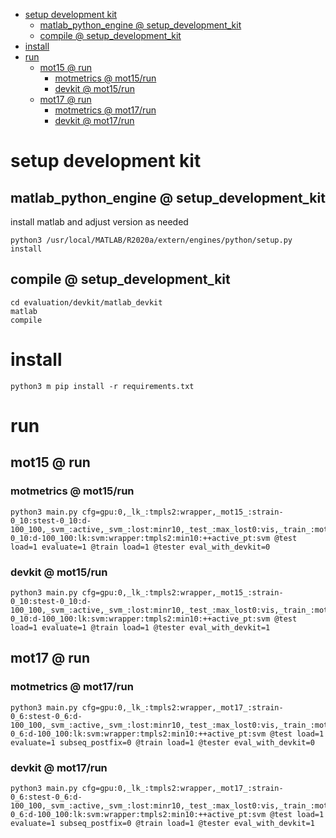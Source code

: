 <!-- MarkdownTOC -->

- [setup development kit](#setup_development_ki_t_)
    - [matlab_python_engine       @ setup_development_kit](#matlab_python_engine___setup_development_ki_t_)
    - [compile       @ setup_development_kit](#compile___setup_development_ki_t_)
- [install](#install_)
- [run](#run_)
    - [mot15       @ run](#mot15___ru_n_)
        - [motmetrics       @ mot15/run](#motmetrics___mot15_ru_n_)
        - [devkit       @ mot15/run](#devkit___mot15_ru_n_)
    - [mot17       @ run](#mot17___ru_n_)
        - [motmetrics       @ mot17/run](#motmetrics___mot17_ru_n_)
        - [devkit       @ mot17/run](#devkit___mot17_ru_n_)

<!-- /MarkdownTOC -->

<a id="setup_development_ki_t_"></a>
# setup development kit

<a id="matlab_python_engine___setup_development_ki_t_"></a>
## matlab_python_engine       @ setup_development_kit

install matlab and adjust version as needed

```
python3 /usr/local/MATLAB/R2020a/extern/engines/python/setup.py install
```
<a id="compile___setup_development_ki_t_"></a>
## compile       @ setup_development_kit
```
cd evaluation/devkit/matlab_devkit
matlab
compile
```

<a id="install_"></a>
# install

```
python3 m pip install -r requirements.txt
```

<a id="run_"></a>
# run

<a id="mot15___ru_n_"></a>
## mot15       @ run

<a id="motmetrics___mot15_ru_n_"></a>
### motmetrics       @ mot15/run

```
python3 main.py cfg=gpu:0,_lk_:tmpls2:wrapper,_mot15_:strain-0_10:stest-0_10:d-100_100,_svm_:active,_svm_:lost:minr10,_test_:max_lost0:vis,_train_:mot15:s-0_10:d-100_100:lk:svm:wrapper:tmpls2:min10:++active_pt:svm @test load=1 evaluate=1 @train load=1 @tester eval_with_devkit=0
```
<a id="devkit___mot15_ru_n_"></a>
### devkit       @ mot15/run
```
python3 main.py cfg=gpu:0,_lk_:tmpls2:wrapper,_mot15_:strain-0_10:stest-0_10:d-100_100,_svm_:active,_svm_:lost:minr10,_test_:max_lost0:vis,_train_:mot15:s-0_10:d-100_100:lk:svm:wrapper:tmpls2:min10:++active_pt:svm @test load=1 evaluate=1 @train load=1 @tester eval_with_devkit=1
```
<a id="mot17___ru_n_"></a>
## mot17       @ run

<a id="motmetrics___mot17_ru_n_"></a>
### motmetrics       @ mot17/run
```
python3 main.py cfg=gpu:0,_lk_:tmpls2:wrapper,_mot17_:strain-0_6:stest-0_6:d-100_100,_svm_:active,_svm_:lost:minr10,_test_:max_lost0:vis,_train_:mot17:s-0_6:d-100_100:lk:svm:wrapper:tmpls2:min10:++active_pt:svm @test load=1 evaluate=1 subseq_postfix=0 @train load=1 @tester eval_with_devkit=0
```
<a id="devkit___mot17_ru_n_"></a>
### devkit       @ mot17/run
```
python3 main.py cfg=gpu:0,_lk_:tmpls2:wrapper,_mot17_:strain-0_6:stest-0_6:d-100_100,_svm_:active,_svm_:lost:minr10,_test_:max_lost0:vis,_train_:mot17:s-0_6:d-100_100:lk:svm:wrapper:tmpls2:min10:++active_pt:svm @test load=1 evaluate=1 subseq_postfix=0 @train load=1 @tester eval_with_devkit=1
```